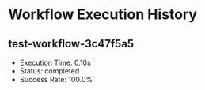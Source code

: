 # Workflow Execution History

## test-workflow-3c47f5a5
- Execution Time: 0.10s
- Status: completed
- Success Rate: 100.0%

